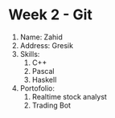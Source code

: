 # Week 2 - Git

1. Name: Zahid
2. Address: Gresik
3. Skills:
   1. C++
   2. Pascal
   3. Haskell
4. Portofolio:
   1. Realtime stock analyst
   2. Trading Bot
